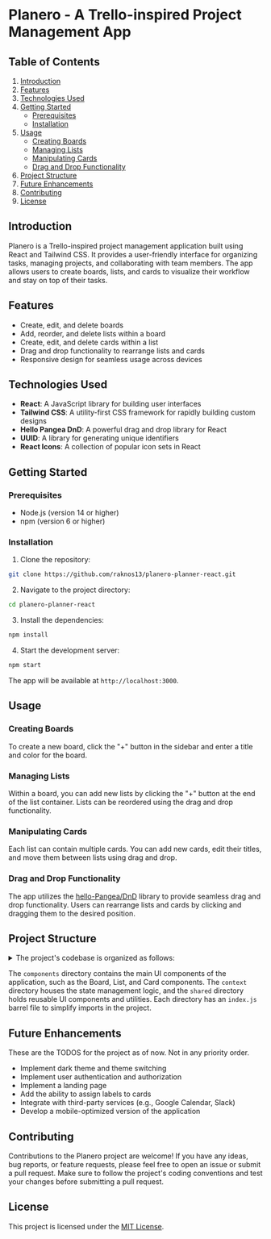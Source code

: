 # Planero - A Trello-inspired Project Management App

## Table of Contents

1. [Introduction](#introduction)
2. [Features](#features)
3. [Technologies Used](#technologies-used)
4. [Getting Started](#getting-started)
   - [Prerequisites](#prerequisites)
   - [Installation](#installation)
5. [Usage](#usage)
   - [Creating Boards](#creating-boards)
   - [Managing Lists](#managing-lists)
   - [Manipulating Cards](#manipulating-cards)
   - [Drag and Drop Functionality](#drag-and-drop-functionality)
6. [Project Structure](#project-structure)
7. [Future Enhancements](#future-enhancements)
8. [Contributing](#contributing)
9. [License](#license)

## Introduction

Planero is a Trello-inspired project management application built using React and Tailwind CSS. It provides a user-friendly interface for organizing tasks, managing projects, and collaborating with team members. The app allows users to create boards, lists, and cards to visualize their workflow and stay on top of their tasks.

## Features

- Create, edit, and delete boards
- Add, reorder, and delete lists within a board
- Create, edit, and delete cards within a list
- Drag and drop functionality to rearrange lists and cards
- Responsive design for seamless usage across devices

## Technologies Used

- **React**: A JavaScript library for building user interfaces
- **Tailwind CSS**: A utility-first CSS framework for rapidly building custom designs
- **Hello Pangea DnD**: A powerful drag and drop library for React
- **UUID**: A library for generating unique identifiers
- **React Icons**: A collection of popular icon sets in React

## Getting Started

### Prerequisites

- Node.js (version 14 or higher)
- npm (version 6 or higher)

### Installation

1. Clone the repository:

```bash
git clone https://github.com/raknos13/planero-planner-react.git
```

2. Navigate to the project directory:

```bash
cd planero-planner-react
```

3. Install the dependencies:

```bash
npm install
```

4. Start the development server:

```bash
npm start
```

The app will be available at `http://localhost:3000`.

## Usage

### Creating Boards

To create a new board, click the "+" button in the sidebar and enter a title and color for the board.

### Managing Lists

Within a board, you can add new lists by clicking the "+" button at the end of the list container. Lists can be reordered using the drag and drop functionality.

### Manipulating Cards

Each list can contain multiple cards. You can add new cards, edit their titles, and move them between lists using drag and drop.

### Drag and Drop Functionality

The app utilizes the [hello-Pangea/DnD](https://github.com/hello-pangea/dnd) library to provide seamless drag and drop functionality. Users can rearrange lists and cards by clicking and dragging them to the desired position.

## Project Structure

<details>
  <summary>
The project's codebase is organized as follows:
  </summary>
```
├── src
│   ├── assets
│   │   ├── not-found-alt.svg
│   │   └── not-found.svg
│   ├── components
│   │   ├── Board
│   │   │   ├── context
│   │   │   │   └── BoardContext.jsx
│   │   │   ├── AddNew.jsx
│   │   │   ├── Board.jsx
│   │   │   ├── Card.jsx
│   │   │   ├── EmptyBoard.jsx
│   │   │   ├── index.js
│   │   │   └── List.jsx
│   │   ├── Sidebar
│   │   │   ├── context
│   │   │   │   └── SidebarContext.jsx
│   │   │   ├── BoardList.jsx
│   │   │   ├── index.js
│   │   │   ├── SidebarCollapsed.jsx
│   │   │   ├── SidebarHeader.jsx
│   │   │   └── Sidebar.jsx
│   │   ├── shared
│   │   │   ├── AutoResizeTextarea.jsx
│   │   │   ├── BoardCreatorPopover.jsx
│   │   │   ├── ConfirmPopover.jsx
│   │   │   ├── GithubButton.jsx
│   │   │   ├── index.js
│   │   │   └── MoreOptionsPopover.jsx
│   │   ├── Header.jsx
│   │   ├── index.js
│   │   └── Main.jsx
│   ├── App.css
│   ├── App.jsx
│   ├── index.css
│   ├── initialData.js
│   ├── main.jsx
├── eslint.config.js
├── index.html
├── package.json
├── package-lock.json
├── postcss.config.js
├── README.md
├── tailwind.config.js
└── vite.config.js
```
</details>

The `components` directory contains the main UI components of the application, such as the Board, List, and Card components. The `context` directory houses the state management logic, and the `shared` directory holds reusable UI components and utilities.
Each directory has an `index.js` barrel file to simplify imports in the project.

## Future Enhancements

These are the TODOS for the project as of now. Not in any priority order.

- Implement dark theme and theme switching
- Implement user authentication and authorization
- Implement a landing page
- Add the ability to assign labels to cards
- Integrate with third-party services (e.g., Google Calendar, Slack)
- Develop a mobile-optimized version of the application

## Contributing

Contributions to the Planero project are welcome! If you have any ideas, bug reports, or feature requests, please feel free to open an issue or submit a pull request. Make sure to follow the project's coding conventions and test your changes before submitting a pull request.

## License

This project is licensed under the [MIT License](LICENSE).
